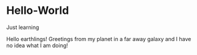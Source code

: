 # Hello-World
Just learning

Hello earthlings!
Greetings from my planet in a far away galaxy and I have no idea what I am doing!
